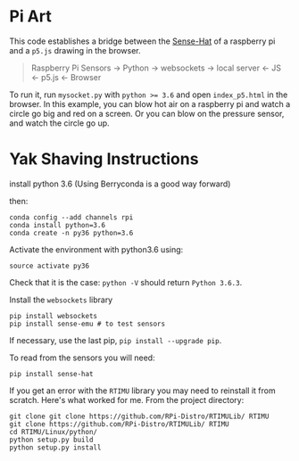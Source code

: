 
# Pi Art

This code establishes a bridge between the
[Sense-Hat](https://www.raspberrypi.org/products/sense-hat/) of a
raspberry pi and a `p5.js` drawing in the browser.

> Raspberry Pi Sensors -> Python -> websockets -> local server <- JS <- p5.js <- Browser

To run it, run `mysocket.py` with `python >= 3.6` and open `index_p5.html` in the browser.
In this example, you can blow hot air on a raspberry pi and watch a circle go big and red on a screen.  Or you can blow on the pressure sensor, and watch the circle go up.

# Yak Shaving Instructions

install python 3.6
(Using Berryconda is a good way forward)

then:

    conda config --add channels rpi
    conda install python=3.6
    conda create -n py36 python=3.6

Activate the environment with python3.6 using:

    source activate py36

Check that it is the case:  `python -V` should return `Python 3.6.3`.
  

Install the `websockets` library

    pip install websockets
    pip install sense-emu # to test sensors


If necessary, use the last pip, `pip install --upgrade pip`.

To read from the sensors you will need:

    pip install sense-hat

If you get an error with the `RTIMU` library you may need to reinstall it from scratch.  Here's what worked for me.  From the project directory:

    git clone git clone https://github.com/RPi-Distro/RTIMULib/ RTIMU
    git clone https://github.com/RPi-Distro/RTIMULib/ RTIMU
    cd RTIMU/Linux/python/
    python setup.py build
    python setup.py install
	

